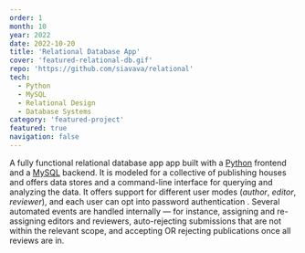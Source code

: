 ```yaml
---
order: 1
month: 10
year: 2022
date: 2022-10-20
title: 'Relational Database App'
cover: 'featured-relational-db.gif'
repo: 'https://github.com/siavava/relational'
tech:
  - Python
  - MySQL
  - Relational Design
  - Database Systems
category: 'featured-project'
featured: true
navigation: false
---
```


A fully functional relational <highlight> database app </highlight> app built with a
[Python](https://www.python.org/) frontend
and a [MySQL](https://www.mysql.com/) backend.
It is modeled for a collective of publishing houses
and offers data stores and a command-line interface
for querying and analyzing the data.
It offers support for <highlight> different user modes </highlight>
(_author_, _editor_, _reviewer_),
and each user can opt into <highlight> password authentication </highlight>.
Several <highlight> automated events are handled internally </highlight> &mdash;
for instance, assigning and re-assigning editors and reviewers,
auto-rejecting submissions that are not within the relevant scope,
and accepting OR rejecting publications once all reviews are in.

